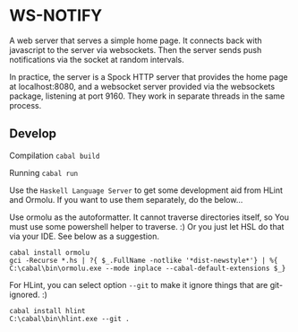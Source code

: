 # WS-NOTIFY

A web server that serves a simple home page. It connects back with javascript to the server via websockets.
Then the server sends push notifications via the socket at random intervals.

In practice, the server is a Spock HTTP server that provides the home page at localhost:8080, and a websocket server
provided via the websockets package, listening at port 9160. They work in separate threads in the same process.

## Develop

Compilation
`cabal build`

Running
`cabal run`

Use the `Haskell Language Server` to get some development aid from HLint and Ormolu. If you want to use them separately, do the below...

Use ormolu as the autoformatter. It cannot traverse directories itself, so You must use some powershell helper to traverse. :)
Or you just let HSL do that via your IDE. See below as a suggestion.
```
cabal install ormolu
gci -Recurse *.hs | ?{ $_.FullName -notlike '*dist-newstyle*'} | %{ C:\cabal\bin\ormolu.exe --mode inplace --cabal-default-extensions $_}
```

For HLint, you can select option `--git` to make it ignore things that are git-ignored. :)
```
cabal install hlint
C:\cabal\bin\hlint.exe --git .
```